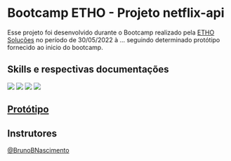 # Bootcamp ETHO - Projeto netflix-api

Esse projeto foi desenvolvido durante o Bootcamp realizado pela [ETHO Soluções](https://ethosolucoes.com/) no período de 30/05/2022 à ... seguindo determinado protótipo fornecido ao inicio do bootcamp.

## Skills e respectivas documentações
[<img src ="https://img.shields.io/badge/JavaScript-323330?style=for-the-badge&logo=javascript&logoColor=F7DF1E">](https://developer.mozilla.org/pt-BR/docs/Web/JavaScript)
[<img src="https://img.shields.io/badge/Node.js-43853D?style=for-the-badge&logo=node.js&logoColor=white">](https://nodejs.org/en/docs/)
[<img src="https://img.shields.io/badge/TypeScript-007ACC?style=for-the-badge&logo=typescript&logoColor=white">](https://www.typescriptlang.org/)
[<img src="https://img.shields.io/badge/Express.js-404D59?style=for-the-badge">](https://expressjs.com/pt-br/4x/api.html)



## [Protótipo](https://xd.adobe.com/view/9a195402-0530-4f98-80ee-8b27b0e10759-cf4a/)

## Instrutores
<a href="https://github.com/BrunoBNascimento">@BrunoBNascimento</a>
